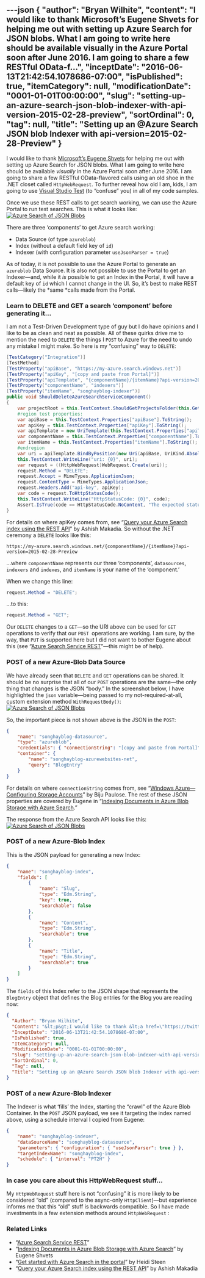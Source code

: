 ---json
{
  "author": "Bryan Wilhite",
  "content": "I would like to thank Microsoft’s Eugene Shvets for helping me out with setting up Azure Search for JSON blobs. What I am going to write here should be available visually in the Azure Portal soon after June 2016. I am going to share a few RESTful OData-f...",
  "inceptDate": "2016-06-13T21:42:54.1078686-07:00",
  "isPublished": true,
  "itemCategory": null,
  "modificationDate": "0001-01-01T00:00:00",
  "slug": "setting-up-an-azure-search-json-blob-indexer-with-api-version-2015-02-28-preview",
  "sortOrdinal": 0,
  "tag": null,
  "title": "Setting up an @Azure Search JSON blob Indexer with api-version=2015-02-28-Preview"
}
---

I would like to thank [Microsoft’s Eugene Shvets](https://twitter.com/chaosrealm4) for helping me out with setting up Azure Search for JSON blobs. What I am going to write here should be available *visually* in the Azure Portal soon after June 2016. I am going to share a few RESTful OData-flavored calls using an old shoe in the .NET closet called `HttpWebRequest`. To further reveal how old I am, kids, I am going to use [Visual Studio Test](https://msdn.microsoft.com/en-us/library/hh598957.aspx) (to “confuse” you) in all of my code samples.

Once we use these REST calls to get search working, we can use the Azure Portal to run test searches. This is what it looks like:
[<img alt="Azure Search of JSON Blobs" src="https://farm8.staticflickr.com/7294/26980553034_89827d84d4_z_d.jpg">](https://www.flickr.com/photos/wilhite/26980553034/in/dateposted-public/ "Azure Search of JSON Blobs")

There are three ‘components’ to get Azure search working:

*   Data Source (of type `azureblob`)
*   Index (without a default field key of `id`)
*   Indexer (with configuration parameter `useJsonParser = true`)

As of today, it is not possible to use the Azure Portal to generate an `azureblob` Data Source. It is also not possible to use the Portal to get an Indexer—and, while it *is* possible to get an Index in the Portal, it will have a default key of `id` which I cannot change in the UI. So, it’s best to make REST calls—likely the *same *calls made from the Portal.

### Learn to DELETE and GET a search ‘component’ before generating it…

I am not a Test-Driven Development type of guy but I do have opinions and I like to be as clean and neat as possible. All of these quirks drive me to mention the need to `DELETE` the things I `POST` to Azure for the need to undo any mistake I might make. So here is my “confusing” way to `DELETE`:

```c#
[TestCategory("Integration")]
[TestMethod]
[TestProperty("apiBase", "https://my-azure.search.windows.net")]
[TestProperty("apiKey", "[copy and paste from Portal]")]
[TestProperty("apiTemplate", "{componentName}/{itemName}?api-version=2015-02-28-Preview")]
[TestProperty("componentName", "indexers")]
[TestProperty("itemName", "songhayblog-indexer")]
public void ShouldDeleteAzureSearchServiceComponent()
{
    var projectRoot = this.TestContext.ShouldGetProjectsFolder(this.GetType());
    #region test properties:
    var apiBase = this.TestContext.Properties["apiBase"].ToString();
    var apiKey = this.TestContext.Properties["apiKey"].ToString();
    var apiTemplate = new UriTemplate(this.TestContext.Properties["apiTemplate"].ToString());
    var componentName = this.TestContext.Properties["componentName"].ToString();
    var itemName = this.TestContext.Properties["itemName"].ToString();
    #endregion
    var uri = apiTemplate.BindByPosition(new Uri(apiBase, UriKind.Absolute), componentName, itemName);
    this.TestContext.WriteLine("uri: {0}", uri);
    var request = ((HttpWebRequest)WebRequest.Create(uri));
    request.Method = "DELETE";
    request.Accept = MimeTypes.ApplicationJson;
    request.ContentType = MimeTypes.ApplicationJson;
    request.Headers.Add("api-key", apiKey);
    var code = request.ToHttpStatusCode();
    this.TestContext.WriteLine("HttpStatusCode: {0}", code);
    Assert.IsTrue(code == HttpStatusCode.NoContent, "The expected status code is not here.");
}
```

For details on where apiKey comes from, see “[Query your Azure Search index using the REST API](https://azure.microsoft.com/en-us/documentation/articles/search-query-rest-api/)” by Ashish Makadia. So without the .NET ceremony a `DELETE` looks like this:

```plaintext
https://my-azure.search.windows.net/{componentName}/{itemName}?api-version=2015-02-28-Preview
```

…where `componentName` represents our three ‘components’, `datasources`, `indexers` and `indexes`, and `itemName` is your name of the ‘component.’

When we change this line:

```c#
request.Method = "DELETE";
```

…to this:

```c#
request.Method = "GET";
```

Our `DELETE` changes to a `GET`—so the URI above can be used for `GET` operations to verify that our `POST `operations are working. I am sure, by the way, that `PUT` is supported here but I did not want to bother Eugene about this (see “[Azure Search Service REST](https://msdn.microsoft.com/library/azure/dn798935.aspx)”—this might be of help).

### POST of a new Azure-Blob Data Source

We have already seen that `DELETE` and `GET` operations can be shared. It should be no surprise that all of our `POST` operations are the same—the only thing that changes is the JSON “body.” In the screenshot below, I have highlighted the `json` variable—being passed to my not-required-at-all, custom extension method `WithRequestBody()`:
[<img alt="Azure Search of JSON Blobs" src="https://farm8.staticflickr.com/7561/26981648063_180d8cf85f_z_d.jpg">](https://www.flickr.com/photos/wilhite/26981648063/in/dateposted-public/ "Azure Search of JSON Blobs")

So, the important piece is not shown above is the JSON in the `POST`:

```json
{
    "name": "songhayblog-datasource",
    "type": "azureblob",
    "credentials": { "connectionString": "[copy and paste from Portal]" },
    "container": {
        "name": "songhayblog-azurewebsites-net",
        "query": "BlogEntry"
    }
}
```

For details on where `connectionString` comes from, see “[Windows Azure—Configuring Storage Accounts](https://msblogs.wordpress.com/tag/connection-string-to-azure-storage-account/)” by Biju Paulose. The rest of these JSON properties are covered by Eugene in “[Indexing Documents in Azure Blob Storage with Azure Search](https://azure.microsoft.com/en-us/documentation/articles/search-howto-indexing-azure-blob-storage/).”

The response from the Azure Search API looks like this:
[<img alt="Azure Search of JSON Blobs" src="https://farm8.staticflickr.com/7709/26980552954_b9ae4b65e5_z_d.jpg">](https://www.flickr.com/photos/wilhite/26980552954/in/dateposted-public/ "Azure Search of JSON Blobs")

### POST of a new Azure-Blob Index

This is the JSON payload for generating a new Index:

```json
{
    "name": "songhayblog-index",
    "fields": [
        {
            "name": "Slug",
            "type": "Edm.String",
            "key": true,
            "searchable": false
        },
        {
            "name": "Content",
            "type": "Edm.String",
            "searchable": true
        },
        {
            "name": "Title",
            "type": "Edm.String",
            "searchable": true
        }
    ]
}
```

The `fields` of this Index refer to the JSON shape that represents the `BlogEntry` object that defines the Blog entries for the Blog you are reading now:

```json
{
  "Author": "Bryan Wilhite",
  "Content": "&lt;p&gt;I would like to thank &lt;a href=\"https://twitter.com/chaosrealm4\"&gt;Microsoft’s Eugene Shvets&lt;/a&gt; for helping me [XHTML truncated]",
  "InceptDate": "2016-06-13T21:42:54.1078686-07:00",
  "IsPublished": true,
  "ItemCategory": null,
  "ModificationDate": "0001-01-01T00:00:00",
  "Slug": "setting-up-an-azure-search-json-blob-indexer-with-api-version-2015-02-28-preview",
  "SortOrdinal": 0,
  "Tag": null,
  "Title": "Setting up an @Azure Search JSON blob Indexer with api-version=2015-02-28-Preview"
}
```

### POST of a new Azure-Blob Indexer

The Indexer is what ‘fills’ the Index, starting the “crawl” of the Azure Blob Container. In the `POST` JSON payload, we see it targeting the index named above, using a schedule interval I copied from Eugene:

```json
{
    "name": "songhayblog-indexer",
    "dataSourceName": "songhayblog-datasource",
    "parameters": { "configuration": { "useJsonParser": true } },
    "targetIndexName": "songhayblog-index",
    "schedule": { "interval": "PT2H" }
}
```

### In case you care about this HttpWebRequest stuff…

My `HttpWebRequest` stuff here is not “confusing” it is more likely to be considered “old” (compared to the async-only `HttpClient`)—but experience informs me that this “old” stuff is backwards compatible. So I have made investments in a few extension methods around `HttpWebRequest` :

<script src="https://gist.github.com/BryanWilhite/b04945418a6635e754e3.js"></script>

### Related Links

*   “[Azure Search Service REST](https://msdn.microsoft.com/library/azure/dn798935.aspx)”
*   “[Indexing Documents in Azure Blob Storage with Azure Search](https://azure.microsoft.com/en-us/documentation/articles/search-howto-indexing-azure-blob-storage/)” by Eugene Shvets
*   “[Get started with Azure Search in the portal](https://azure.microsoft.com/en-us/documentation/articles/search-get-started-portal/)” by Heidi Steen
*   “[Query your Azure Search index using the REST API](https://azure.microsoft.com/en-us/documentation/articles/search-query-rest-api/)” by Ashish Makadia
